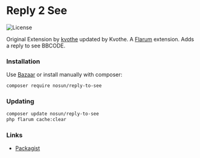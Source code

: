 # Reply 2 See

![License](https://img.shields.io/badge/license-MIT-blue.svg)

Original Extension by [kvothe](https://github.com/kvothe/reply-to-see) updated by Kvothe.
A [Flarum](http://flarum.org) extension. Adds a reply to see BBCODE.

### Installation

Use [Bazaar](https://discuss.flarum.org/d/5151-flagrow-bazaar-the-extension-marketplace) or install manually with composer:

```sh
composer require nosun/reply-to-see
```

### Updating

```sh
composer update nosun/reply-to-see
php flarum cache:clear
```

### Links

- [Packagist](https://packagist.org/packages/nosun/reply-to-see)
